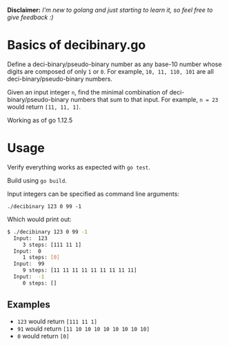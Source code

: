 **Disclaimer:** *I'm new to golang and just starting to learn it, so feel free to give feedback :)*

# Basics of decibinary.go
Define a deci-binary/pseudo-binary number as any base-10 number whose digits are composed of only `1` or `0`. For example, `10, 11, 110, 101` are all deci-binary/pseudo-binary numbers. 

Given an input integer `n`, find the minimal combination of deci-binary/pseudo-binary numbers that sum to that input. For example, `n = 23` would return `[11, 11, 1]`. 

Working as of go 1.12.5

# Usage
Verify everything works as expected with `go test`.

Build using `go build`.

Input integers can be specified as command line arguments:

`./decibinary 123 0 99 -1`

Which would print out:
```sh
$ ./decibinary 123 0 99 -1
  Input:  123
  	 3 steps: [111 11 1]
  Input:  0
  	 1 steps: [0]
  Input:  99
  	 9 steps: [11 11 11 11 11 11 11 11 11]
  Input:  -1
  	 0 steps: []
```

## Examples
* `123` would return `[111 11 1]`
* `91` would return `[11 10 10 10 10 10 10 10 10]`
* `0` would return `[0]`